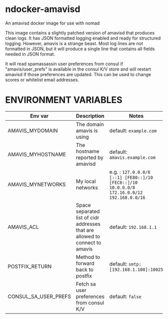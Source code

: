 # ndocker-amavisd
An amavisd docker image for use with nomad

This image contains a slightly patched version of amavisd that produces clean logs.
It has JSON formatted logging enabled and ready for structured logging.
However, amavis is a strange beast. Most log lines are not formatted in JSON, but it will produce a single line that contains all fields needed in JSON format.

It will read spamassassin user preferences from consul if "amavis/user_prefs" is available in the consul K/V store and will restart amavisd if those preferences are updated. This can be used to change scores or whitelist email addresses.

# ENVIRONMENT VARIABLES
Env var | Description | Notes
---|---|---
AMAVIS_MYDOMAIN | The domain amavis is using | default: `example.com`
AMAVIS_MYHOSTNAME | The hostname reported by amavisd | default: `amavis.example.com`
AMAVIS_MYNETWORKS | My local networks | e.g. : `127.0.0.0/8 [::1] [FE80::]/10 [FEC0::]/10 10.0.0.0/8 172.16.0.0/12 192.168.0.0/16`
AMAVIS_ACL | Space separated list of cidr addresses that are allowed to connect to amavis | default: `192.168.1.1`
POSTFIX_RETURN | Method to forward back to postfix | default: `smtp:[192.168.1.100]:10025`
CONSUL_SA_USER_PREFS | Fetch sa user preferences from consul K/V | default: `false`
